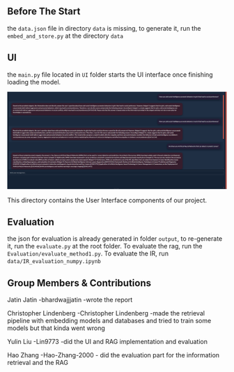 ## Before The Start
the `data.json` file in directory `data` is missing, to generate it, run the `embed_and_store.py` at the directory `data`

## UI
the `main.py` file located in `UI` folder starts the UI interface once finishing loading the model.

![Preview](preview1.png)

This directory contains the User Interface components of our project.

## Evaluation
the json for evaluation is already generated in folder `output`, to re-generate it, run the `evaluate.py` at the root folder. To evaluate the rag, run the `Evaluation/evaluate_method1.py`. To evaluate the IR, run `data/IR_evaluation_numpy.ipynb`




## Group Members & Contributions

Jatin Jatin -bhardwajjjatin -wrote the report 

Christopher Lindenberg -Christopher Lindenberg -made the retrieval pipeline with embedding models and databases and tried to train some models but that kinda went wrong

Yulin Liu -Lin9773 -did the UI and RAG implementation and evaluation

Hao Zhang -Hao-Zhang-2000 - did the evaluation part for the information retrieval and the RAG
